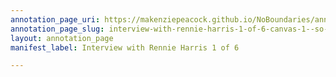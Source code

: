```yaml
---
annotation_page_uri: https://makenziepeacock.github.io/NoBoundaries/annotations/interview-with-rennie-harris-1-of-6-canvas-1--so-should-i-be-on-that-side----.json
annotation_page_slug: interview-with-rennie-harris-1-of-6-canvas-1--so-should-i-be-on-that-side----
layout: annotation_page
manifest_label: Interview with Rennie Harris 1 of 6

---
```


